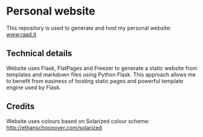# Personal website

This repository is used to generate and host my personal website: www.raad.it

## Technical details

Website uses Flask, FlatPages and Freezer to generate a static website from templates and markdown files using Python Flask. This approach allows me to benefit from easiness of hosting static pages and powerful template engine used by Flask.

## Credits

Website uses colours based on Solarized colour scheme: http://ethanschoonover.com/solarized
